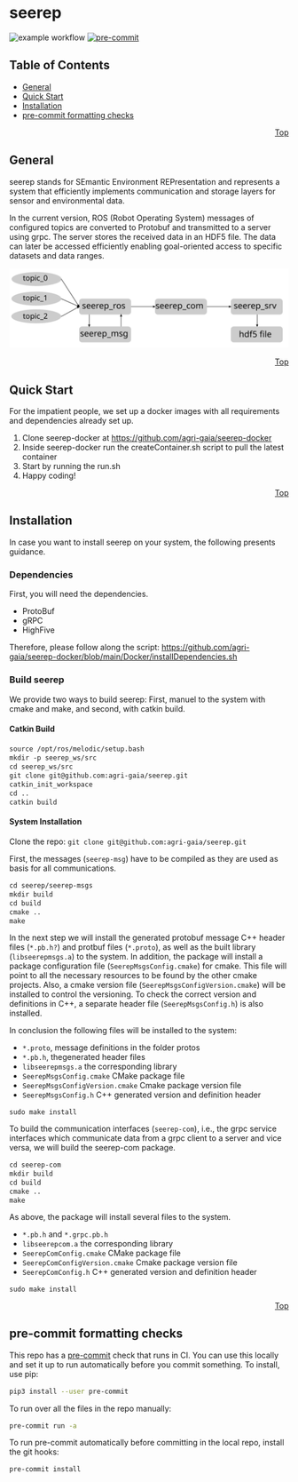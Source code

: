 # seerep

<a name="top"></a>

![example workflow](https://github.com/github/docs/actions/workflows/main.yml/badge.svg)
[![pre-commit](https://img.shields.io/badge/pre--commit-enabled-brightgreen?logo=pre-commit&logoColor=white)](https://github.com/pre-commit/pre-commit)

## Table of Contents

- [General](#general)
- [Quick Start](#quickstart)
- [Installation](#installation)
- [pre-commit formatting checks](#precommit)

<a name="general"></a>
<p align="right"><a href="#top">Top</a></p>

## General

seerep stands for SEmantic Environment REPresentation and represents a system that efficiently implements communication
and storage layers for sensor and environmental data.

In the current version, ROS (Robot Operating System) messages of configured topics are converted to Protobuf and
transmitted to a server using grpc. The server stores the received data in an HDF5 file. The data can later be accessed
efficiently enabling goal-oriented access to specific datasets and data ranges.

![](workflow.svg)

<a name="quickstart"></a>
<p align="right"><a href="#top">Top</a></p>

## Quick Start

For the impatient people, we set up a docker images with all requirements and dependencies already set up.

1. Clone seerep-docker at <https://github.com/agri-gaia/seerep-docker>
1. Inside seerep-docker run the createContainer.sh script to pull the latest container
1. Start by running the run.sh
1. Happy coding!

<a name="installation"></a>
<p align="right"><a href="#top">Top</a></p>

## Installation

In case you want to install seerep on your system, the following presents guidance.

### Dependencies

First, you will need the dependencies.

- ProtoBuf
- gRPC
- HighFive

Therefore, please follow along the script:
<https://github.com/agri-gaia/seerep-docker/blob/main/Docker/installDependencies.sh>

### Build seerep

We provide two ways to build seerep: First, manuel to the system with cmake and make, and second, with catkin build.

#### Catkin Build

```
source /opt/ros/melodic/setup.bash
mkdir -p seerep_ws/src
cd seerep_ws/src
git clone git@github.com:agri-gaia/seerep.git
catkin_init_workspace
cd ..
catkin build
```

#### System Installation

Clone the repo: `git clone git@github.com:agri-gaia/seerep.git`

First, the messages (`seerep-msg`) have to be compiled as they are used as basis for all communications.

```
cd seerep/seerep-msgs
mkdir build
cd build
cmake ..
make
```

In the next step we will install the generated protobuf message C++ header files  (`*.pb.h?`) and protbuf files
(`*.proto`), as well as the built library  (`libseerepmsgs.a`) to the system. In addition, the package will install a
package configuration file (`SeerepMsgsConfig.cmake`) for cmake. This file will point to all the necessary resources to
be found by the other cmake projects. Also, a cmake version file (`SeerepMsgsConfigVersion.cmake`) will be installed to
control the versioning. To check the correct version and definitions in C++, a separate header file
(`SeerepMsgsConfig.h`) is also installed.

In conclusion the following files will be installed to the system:

- `*.proto`, message definitions in the folder protos
- `*.pb.h`, thegenerated header files
- `libseerepmsgs.a` the corresponding library
- `SeerepMsgsConfig.cmake` CMake package file
- `SeerepMsgsConfigVersion.cmake` Cmake package version file
- `SeerepMsgsConfig.h` C++ generated version and definition header

```
sudo make install
```

To build the communication interfaces (`seerep-com`), i.e., the grpc service interfaces which communicate data from a
grpc client to a server and vice versa, we will build the seerep-com package.

```
cd seerep-com
mkdir build
cd build
cmake ..
make
```

As above, the package will install several files to the system.

- `*.pb.h` and `*.grpc.pb.h`
- `libseerepcom.a` the corresponding library
- `SeerepComConfig.cmake` CMake package file
- `SeerepComConfigVersion.cmake` Cmake package version file
- `SeerepComConfig.h` C++ generated version and definition header

```
sudo make install
```

<a name="precommit"></a>
<p align="right"><a href="#top">Top</a></p>

## pre-commit formatting checks

This repo has a [pre-commit](https://pre-commit.com/) check that runs in CI.
You can use this locally and set it up to run automatically before you commit
something. To install, use pip:

```bash
pip3 install --user pre-commit
```

To run over all the files in the repo manually:

```bash
pre-commit run -a
```

To run pre-commit automatically before committing in the local repo, install the git hooks:

```bash
pre-commit install
```
